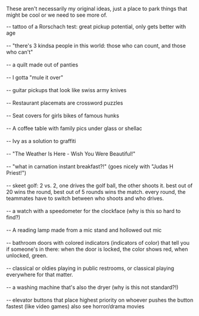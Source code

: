 <p>These aren't necessarily my original ideas, just a place to park things that might be cool or we need to see more of.</p>-- tattoo of a Rorschach test: great pickup potential, only gets better with age<br /><br />-- "there's 3 kindsa people in this world: those who can count, and those who can't"<br /><br />-- a quilt made out of panties<br /><br />-- I gotta "mule it over"<br /><br />-- guitar pickups that look like swiss army knives<br /><br />-- Restaurant placemats are crossword puzzles<br /><br />-- Seat covers for girls bikes of famous hunks<br /><br />-- A coffee table with family pics under glass or shellac<br /><br />-- Ivy as a solution to graffiti<br /><br />-- "The Weather Is Here - Wish You Were Beautiful!"<br /><br />-- "what in carnation instant breakfast?!" (goes nicely with "Judas H Priest!")<br /><br />
-- skeet golf: 2 vs. 2, one drives the golf ball, the other shoots it.
best out of 20 wins the round, best out of 5 rounds wins the match.
every round, the teammates have to switch between who shoots and who
drives.<br /><br />
-- a watch with a speedometer for the clockface (why is this so hard to find?)<br /><br />
-- A reading lamp made from a mic stand and hollowed out mic <br /><br /> --
bathroom doors with colored indicators (indicators of color) that tell
you if someone's in there: when the door is locked, the color shows
red, when unlocked, green. <br /><br /> -- classical or oldies playing in public restrooms, or classical playing everywhere for that matter. <br /><br /><!--- a bath sponge cutout in the shape of a microphone <br /><br />- an electric chair for your phone when it's charging <br /><br />--> -- a washing machine that's also the dryer (why is this not standard?!)<br /><br />--
elevator buttons that place highest priority on whoever pushes the
button fastest (like video games) also see horror/drama movies    <br />